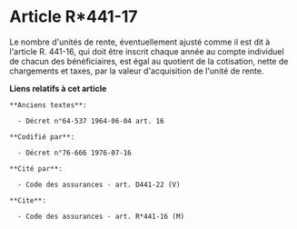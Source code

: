 # Article R*441-17

Le nombre d'unités de rente, éventuellement ajusté comme il est dit à l'article R. 441-16, qui doit être inscrit chaque année
au compte individuel de chacun des bénéficiaires, est égal au quotient de la cotisation, nette de chargements et taxes, par
la valeur d'acquisition de l'unité de rente.

**Liens relatifs à cet article**

	**Anciens textes**:

	  - Décret n°64-537 1964-06-04 art. 16

	**Codifié par**:

	  - Décret n°76-666 1976-07-16

	**Cité par**:

	  - Code des assurances - art. D441-22 (V)

	**Cite**:

	  - Code des assurances - art. R*441-16 (M)
